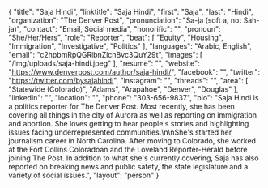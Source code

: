 {
  "title": "Saja Hindi",
  "linktitle": "Saja Hindi",
  "first": "Saja",
  "last": "Hindi",
  "organization": "The Denver Post",
  "pronunciation": "Sa-ja (soft a, not Sah-ja)",
  "contact": "Email, Social media",
  "honorific": "",
  "pronoun": "She/Her/Hers",
  "role": "Reporter",
  "beat": [
    "Equity",
    "Housing",
    "Immigration",
    "Investigative",
    "Politics"
  ],
  "languages": "Arabic, English",
  "email": "c2hpbmRpQGRlbnZlcnBvc3QuY29t",
  "images": [
    "/img/uploads/saja-hindi.jpeg"
  ],
  "resume": "",
  "website": "https://www.denverpost.com/author/saja-hindi/",
  "facebook": "",
  "twitter": "https://twitter.com/bysajahindi",
  "instagram": "",
  "threads": "",
  "area": [
    "Statewide (Colorado)",
    "Adams",
    "Arapahoe",
    "Denver",
    "Douglas"
  ],
  "linkedin": "",
  "location": "",
  "phone": "303-656-9837",
  "bio": "Saja Hindi is a politics reporter for The Denver Post. Most recently, she has been covering all things in the city of Aurora as well as reporting on immigration and abortion. She loves getting to hear people's stories and highlighting issues facing underrepresented communities.\n\nShe's started her journalism career in North Carolina. After moving to Colorado, she worked at the Fort Collins Coloradoan and the Loveland Reporter-Herald before joining The Post. In addition to what she's currently covering, Saja has also reported on breaking news and public safety, the state legislature and a variety of social issues.",
  "layout": "person"
}